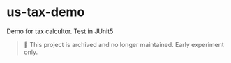 # us-tax-demo
Demo for tax calcultor.
Test in JUnit5

> 🚫 This project is archived and no longer maintained. Early experiment only.
